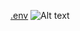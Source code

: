 [.env](https://docs.google.com/document/d/1rLfmu9_41LCfp46SNJgITl1crzCrTfF3nGJTWVlGVu4/edit?usp=sharing)
![Alt text](https://example.com/image.jpg)
